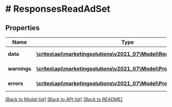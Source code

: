 # # ResponsesReadAdSet

## Properties

Name | Type | Description | Notes
------------ | ------------- | ------------- | -------------
**data** | [**\criteo\api\marketingsolutions\v2021_07\Model\ReadModelReadAdSet[]**](ReadModelReadAdSet.md) |  | [optional] [readonly]
**warnings** | [**\criteo\api\marketingsolutions\v2021_07\Model\ProblemDetails[]**](ProblemDetails.md) |  | [optional] [readonly]
**errors** | [**\criteo\api\marketingsolutions\v2021_07\Model\ProblemDetails[]**](ProblemDetails.md) |  | [optional] [readonly]

[[Back to Model list]](../../README.md#models) [[Back to API list]](../../README.md#endpoints) [[Back to README]](../../README.md)
